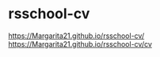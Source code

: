 # rsschool-cv
https://Margarita21.github.io/rsschool-cv/
https://Margarita21.github.io/rsschool-cv/cv
